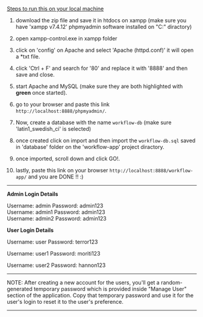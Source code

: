 <ins>Steps to run this on your local machine</ins>


1. download the zip file and save it in htdocs on xampp (make sure you have 'xampp v7.4.12' phpmyadmin software installed on "C:\" diractory)

2. open xampp-control.exe in xampp folder

3. click on 'config' on Apache and select 'Apache (httpd.conf)' it will open a *txt file.

4. click 'Ctrl + F' and search for '80' and replace it with '8888' and then save and close.

5. start Apache and MySQL (make sure they are both highlighted with **green** once started).

6. go to your browser and paste this link `http://localhost:8888/phpmyadmin/`.

7. Now, create a database with the name `workflow-db` (make sure 'latin1_swedish_ci' is selected)

8. once created click on import and then import the `workflow-db.sql` saved in 'database' folder on the 'workflow-app' project diractory.

9. once imported, scroll down and click GO!.

10. lastly, paste this link on your browser `http://localhost:8888/workflow-app/` and you are DONE !! :)


--------------------------------------------------------------------------------------------------------------------------------------------


**Admin Login Details**

Username: admin
Password: admin123
<br>
Username: admin1
Password: admin123
<br>
Username: admin2
Password: admin123

**User Login Details** 

Username: user
Password: terror123

Username: user1
Password: moriti123

Username: user2
Password: hannon123



--------------------------------------------------------------------------------------------------------------------------------------------

NOTE: After creating a new account for the users, you'll get a random-generated
temporary password which is provided inside "Manage User" section of the application.
Copy that temporary password and use it for the user's login to reset it to the user's preference.

--------------------------------------------------------------------------------------------------------------------------------------------
